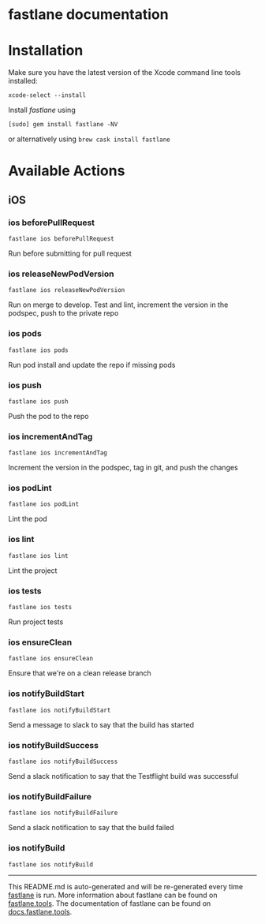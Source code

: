 fastlane documentation
================
# Installation

Make sure you have the latest version of the Xcode command line tools installed:

```
xcode-select --install
```

Install _fastlane_ using
```
[sudo] gem install fastlane -NV
```
or alternatively using `brew cask install fastlane`

# Available Actions
## iOS
### ios beforePullRequest
```
fastlane ios beforePullRequest
```
Run before submitting for pull request
### ios releaseNewPodVersion
```
fastlane ios releaseNewPodVersion
```
Run on merge to develop. Test and lint, increment the version in the podspec, push to the private repo
### ios pods
```
fastlane ios pods
```
Run pod install and update the repo if missing pods
### ios push
```
fastlane ios push
```
Push the pod to the repo
### ios incrementAndTag
```
fastlane ios incrementAndTag
```
Increment the version in the podspec, tag in git, and push the changes
### ios podLint
```
fastlane ios podLint
```
Lint the pod
### ios lint
```
fastlane ios lint
```
Lint the project
### ios tests
```
fastlane ios tests
```
Run project tests
### ios ensureClean
```
fastlane ios ensureClean
```
Ensure that we're on a clean release branch
### ios notifyBuildStart
```
fastlane ios notifyBuildStart
```
Send a message to slack to say that the build has started
### ios notifyBuildSuccess
```
fastlane ios notifyBuildSuccess
```
Send a slack notification to say that the Testflight build was successful
### ios notifyBuildFailure
```
fastlane ios notifyBuildFailure
```
Send a slack notification to say that the build failed
### ios notifyBuild
```
fastlane ios notifyBuild
```


----

This README.md is auto-generated and will be re-generated every time [fastlane](https://fastlane.tools) is run.
More information about fastlane can be found on [fastlane.tools](https://fastlane.tools).
The documentation of fastlane can be found on [docs.fastlane.tools](https://docs.fastlane.tools).
